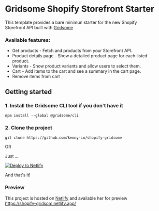 # Gridsome Shopify Storefront Starter

This template provides a bare minimun starter for the new Shopify Storefront API built with [Gridsome](https://gridsome.org)

### Available features:

- Get products - Fetch and products from your Storefront API.
- Product details page - Show a detailed product page for each listed product.
- Variants - Show product variants and allow users to select them.
- Cart - Add items to the cart and see a summary in the cart page.
- Remove items from cart

## Getting started

### 1. Install the Gridsome CLI tool if you don't have it

`npm install --global @gridsome/cli`

### 2. Clone the project

`git clone https://github.com/kenny-io/shopify-gridsome`

OR

Just ...

[![Deploy to Netlify](https://www.netlify.com/img/deploy/button.svg)](https://app.netlify.com/start/deploy?repository=https://github.com/kenny-io/shopify-gridsome)

And that's it!

### Preview

This project is hosted on [Netlify](https://app.netlify.com/) and available her for preview https://shopify-gridsom.netlify.app/
